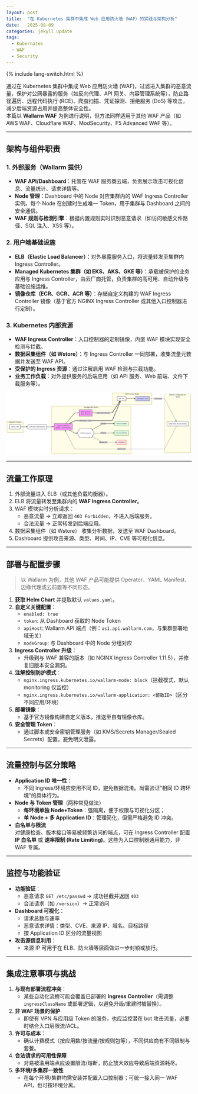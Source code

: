 ```yaml
---
layout: post
title:  "在 Kubernetes 集群中集成 Web 应用防火墙（WAF）的实践与架构分析"
date:   2025-08-09
categories: jekyll update
tags: 
  - Kubernates
  - WAF
  - Security
---
```


{% include lang-switch.html %}

通过在 Kubernetes 集群中集成 Web 应用防火墙 (WAF)，过滤进入集群的恶意流量，保护对公网暴露的服务（如反向代理、API 网关、内容管理系统等），防止路径遍历、远程代码执行 (RCE)、爬虫扫描、凭证探测、拒绝服务 (DoS) 等攻击，减少后端资源占用并提高整体安全性。  
本篇以 **Wallarm WAF** 为例进行说明，但方法同样适用于其他 WAF 产品（如 AWS WAF、Cloudflare WAF、ModSecurity、F5 Advanced WAF 等）。

---

## 架构与组件职责

### 1. 外部服务（Wallarm 提供）
- **WAF API/Dashboard**：托管在 WAF 服务商云端，负责展示攻击可视化信息、流量统计、请求详情等。
- **Node 管理**：Dashboard 中的 Node 对应集群内的 WAF Ingress Controller 实例。每个 Node 在创建时生成唯一 Token，用于集群与 Dashboard 之间的安全通信。
- **WAF 规则与检测引擎**：根据内置规则实时识别恶意请求（如访问敏感文件路径、SQL 注入、XSS 等）。

### 2. 用户端基础设施
- **ELB（Elastic Load Balancer）**：对外暴露服务入口，将流量转发至集群内 Ingress Controller。
- **Managed Kubernetes 集群（如 EKS、AKS、GKE 等）**：承载被保护的业务应用与 Ingress Controller，由云厂商托管，负责集群的高可用、自动升级与基础设施运维。
- **镜像仓库（ECR、GCR、ACR 等）**：存储自定义构建的 WAF Ingress Controller 镜像（基于官方 NGINX Ingress Controller 或其他入口控制器进行定制）。

### 3. Kubernetes 内部资源
- **WAF Ingress Controller**：入口控制器的定制镜像，内嵌 WAF 模块实现安全检测与拦截。
- **数据采集组件（如 Wstore）**：与 Ingress Controller 一同部署，收集流量元数据并发送至 WAF API。
- **受保护的 Ingress 资源**：通过注解启用 WAF 检测与拦截功能。
- **业务工作负载**：对外提供服务的后端应用（如 API 服务、Web 前端、文件下载服务等）。

![kubernetes-waf-integration-architecture](https://github.com/AstroMen/AstroMen.github.io/blob/177d0ce3fa8f1bcd2a246bd8dcb7ca6a073a5a41/assets/images/post_img/kubernetes_waf_integration_architecture.png)

---

## 流量工作原理
1. 外部流量进入 ELB（或其他负载均衡器）。
2. ELB 将流量转发至集群内的 **WAF Ingress Controller**。
3. WAF 模块实时分析请求：
   - 恶意流量 → 立即返回 `403 Forbidden`，不进入后端服务。
   - 合法流量 → 正常转发到后端应用。
4. 数据采集组件（如 Wstore） 收集分析数据，发送至 WAF Dashboard。
5. Dashboard 提供攻击来源、类型、时间、IP、CVE 等可视化信息。

---

## 部署与配置步骤
> 以 Wallarm 为例，其他 WAF 产品可能提供 Operator、YAML Manifest、边缘代理或云前置等不同形态。

1. **获取 Helm Chart** 并提取默认 `values.yaml`。
2. **自定义关键配置**：
   - `enabled: true`
   - `token`: 从 Dashboard 获取的 Node Token
   - `apiHost`: Wallarm API 端点（例：`us1.api.wallarm.com`，与集群部署地域无关）
   - `nodeGroup`: 与 Dashboard 中的 Node 分组对应
3. **Ingress Controller 升级**：
   - 升级到与 WAF 兼容的版本（如 NGINX Ingress Controller 1.11.5），并修复旧版本安全漏洞。
4. **注解控制防护模式**：
   - `nginx.ingress.kubernetes.io/wallarm-mode: block`（拦截模式，默认 monitoring 仅监控）
   - `nginx.ingress.kubernetes.io/wallarm-application: <整数ID>`（区分不同应用/环境）
5. **部署镜像**：
   - 基于官方镜像构建自定义版本，推送至自有镜像仓库。
6. **安全管理 Token**：
   - 通过脚本或安全密钥管理服务（如 KMS/Secrets Manager/Sealed Secrets）配置，避免明文泄露。

---

## 流量控制与区分策略

- **Application ID 唯一性**：
  - 不同 Ingress/环境应使用不同 ID，避免数据混淆。尚需验证“相同 ID 跨环境”的具体行为。
- **Node 与 Token 管理**（两种常见做法）
  - **每环境单独 Node+Token**：强隔离，便于权限与可视化分区；
  - **单 Node + 多 Application ID**：管理简化，但需严格避免 ID 冲突。
- **白名单与限流**  
  对健康检查、版本接口等易被频繁访问的端点，可在 Ingress Controller 配置 **IP 白名单** 或 **速率限制 (Rate Limiting)**。这些为入口控制器通用能力，非 WAF 专属。

---

## 监控与功能验证

- **功能验证**：
  - 恶意请求 `GET /etc/passwd` → 成功拦截并返回 `403`
  - 合法请求（如 `/version`）→ 正常访问
- **Dashboard 可视化**：
  - 请求总数与速率
  - 恶意请求详情：类型、CVE、来源 IP、域名、目标路径
  - 按 Application ID 区分的流量视图
- **攻击源信息利用**：
  - 来源 IP 可用于在 ELB、防火墙等层面做进一步封锁或放行。

---

## 集成注意事项与挑战

1. **与现有部署流程冲突**：
   - 某些自动化流程可能会覆盖已部署的 **Ingress Controller**（需调整 `ingressClassName` 或部署逻辑，以避免升级/重建时被替换）。
2. **非 WAF 场景的保护**  
   - 即使有 VPN 与应用级 Token 的服务，也应监控潜在 bot 攻击流量，必要时结合入口层限流/ACL。
3. **许可与成本**：
   - 确认计费模式（按应用数/按流量/按规则包等），不同供应商有不同限制与套餐。
4. **合法请求的可用性保障**  
   - 对易被滥用端点应设置限流/熔断，防止放大效应导致后端资源耗尽。
5. **多环境/多集群一致性**  
   - 在每个环境/集群均需安装并配置入口控制器；可统一接入同一 WAF API，也可按环境分离。
